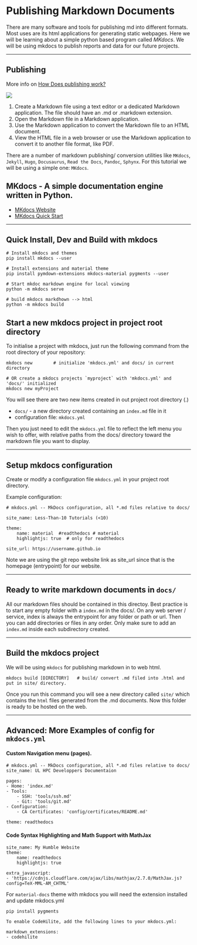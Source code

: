 # Publishing Markdown Documents
There are many software and tools for publishing md into different formats. Most uses are its html applications for generating static webpages. Here we will be learning about a simple python based program called *MKdocs*. We will be using mkdocs to publish reports and data for our future projects. 

---

## Publishing  

More info on [How Does publishing work?](https://www.markdownguide.org/getting-started#how-does-it-work)

![](https://d33wubrfki0l68.cloudfront.net/75cdd78aba218a9abbfe91d2ba2cf540a7502d8c/553fa/assets/images/process.png)

1. Create a Markdown file using a text editor or a dedicated Markdown application. The file should have an .md or .markdown extension.
2. Open the Markdown file in a Markdown application.
3. Use the Markdown application to convert the Markdown file to an HTML document.
4. View the HTML file in a web browser or use the Markdown application to convert it to another file format, like PDF.

There are a number of markdown publishing/ conversion utilities like `MKdocs`, `Jekyll`, `Hugo`, `Docusaurus`, `Read the Docs`, `Pandoc`, `Sphynx`. For this tutorial we will be using a simple one: `MKdocs`.


## **MKdocs** - A simple documentation engine written in Python.

* [MKdocs Website ](https://www.mkdocs.org/)
* [MKdocs Quick Start](https://varrette.gforge.uni.lu/blog/2018/01/18/tutorial-mkdocs-and-readthedocs/)

---

## Quick Install, Dev and Build with mkdocs

    # Install mkdocs and themes
    pip install mkdocs --user
    
    # Install extensions and material theme
    pip install pymdown-extensions mkdocs-material pygments --user

    # Start mkdoc markdown engine for local viewing 
    python -m mkdocs serve

    # build mkdocs markdhown --> html
    python -m mkdocs build


## Start a new mkdocs project in project root directory 
To initialise a project with mkdocs, just run the following command from the root directory of your repository:

    mkdocs new        # initialize 'mkdocs.yml' and docs/ in current directory

    # OR create a mkdocs projects `myproject` with 'mkdocs.yml' and 'docs/' initialized
    mkdocs new myProject  
    
You will see there are two new items created in out project root directory (.)

+ `docs/` - a new directory created containing an `index.md` file in it 
+ configuration file:  `mkdocs.yml` 

Then you just need to edit the `mkdocs.yml` file to reflect the left menu you wish to offer, with relative paths from the docs/ directory toward the markdown file you want to display.


---

## Setup mkdocs configuration
Create or modify a configuration file `mkdocs.yml` in your project root directory. 

Example configuration: 
 
    # mkdocs.yml -- MkDocs configuration, all *.md files relative to docs/
    
    site_name: Less-Than-10 Tutorials (<10)

    theme: 
        name: material  #readthedocs # material
        highlightjs: true  # only for readthedocs

    site_url: https://username.github.io

Note we are using the git repo website link as site_url since that is the homepage (entrypoint) for our website.

---

## Ready to write markdown documents in `docs/`
All our markdown files should be contained in this directoy. Best practice is to start any empty folder with a `index.md` in the docs/. On any web server / service, index is always the entrypoint for any folder or path or url. Then you can add directories or files in any order. Only make sure to add an `index.md` inside each subdirectory created.


---

## Build the mkdocs project
We will be using `mkdocs` for publishing markdown in to web html. 

    mkdocs build [DIRECTORY]   # build/ convert .md filed into .html and put in site/ directory.

Once you run this command you will see a new directory called `site/` which contains the `html` files generated from the .md documents. Now this folder is ready to be hosted on the web. 

----

## Advanced: More Examples of config for `mkdocs.yml`

#### Custom Navigation menu (pages). 

    # mkdocs.yml -- MkDocs configuration, all *.md files relative to docs/
    site_name: UL HPC Developpers Documentaion
    
    pages:
    - Home: 'index.md'
    - Tools:
        - SSH: 'tools/ssh.md'
        - Git: 'tools/git.md'
    - Configuration:
        - CA Certificates: 'config/certificates/README.md'
    
    theme: readthedocs


#### Code Syntax Highlighting and Math Support with MathJax

    site_name: My Humble Website
    theme:
        name: readthedocs
        highlightjs: true

    extra_javascript:
    - 'https://cdnjs.cloudflare.com/ajax/libs/mathjax/2.7.0/MathJax.js?config=TeX-MML-AM_CHTML'

 For `material-docs` theme with mkdocs you will need the extension installed and update mkdocs.yml 

    pip install pygments

    To enable CodeHilite, add the following lines to your mkdocs.yml:

    markdown_extensions:
    - codehilite